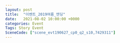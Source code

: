 ```yaml
---
layout: post
title:  "이벤트_2019여름_엔딩"
date:   2021-08-02 10:00:00 +0000
categories: Event
Tags: Story Event
SceneCode: ["scene_evt190627_cp0_q2_s10,7429311"]
---
```

